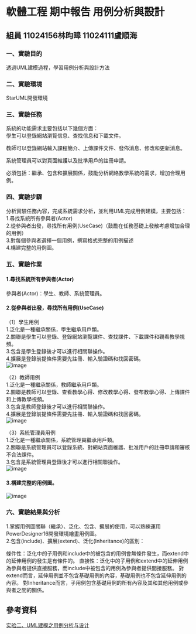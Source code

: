 # 軟體工程 期中報告 用例分析與設計
## 組員 11024156林昀暤 11024111盧順海

### 一、實驗目的
透過UML建模過程，學習用例分析與設計方法
### 二、實驗環境
StarUML開發環境
### 三、實驗任務
系統的功能需求主要包括以下幾個方面： <br />
學生可以登錄網站瀏覽信息、查找信息和下載文件。

教師可以登錄網站輸入課程簡介、上傳課件文件、發佈消息、修改和更新消息。

系統管理員可以對頁面維護以及批準用戶的註冊申請。

必須包括：繼承、包含和擴展關係，鼓勵分析網絡教學系統的需求，增加合理用例。
### 四、實驗步驟
分析實驗任務內容，完成系統需求分析，並利用UML完成用例建模，主要包括：<br />
1.尋找系統所有參與者(Actor) <br />
2.從參與者出發，尋找所有用例(UseCase)（鼓勵在任務基礎上發散考慮增加合理的用例） <br />
3.對每個參與者選擇一個用例，撰寫格式完整的用例描述 <br />
4.構建完整的用例圖。 <br />
### 五、實驗作業
#### 1.尋找系統所有參與者(Actor)
參與者(Actor)：學生、教師、系統管理員。<br />
#### 2.從參與者出發，尋找所有用例(UseCase)
（1）學生用例 <br />
1.泛化是一種繼承關係，學生繼承用戶類。 <br />
2.關聯是學生可以登錄、登錄網站瀏覽課件、查找課件、下載課件和觀看教學視頻。 <br />
3.包含是學生登錄後才可以進行相關聯操作。 <br />
4.擴展是登錄前提條件需要先註冊、輸入驗證碼和找回密碼。 <br /> 
![image](https://github.com/user-attachments/assets/fc76b613-8e36-4e53-98d8-5e6baec7092a)

（2）教師用例 <br />
1.泛化是一種繼承關係，教師繼承用戶類。 <br />
2.關聯是教師可以登錄、查看教學心得、修改教學心得、發布教學心得、上傳課件和上傳教學視頻。 <br />
3.包含是教師登錄後才可以進行相關聯操作。 <br />
4.擴展是登錄前提條件需要先註冊、輸入驗證碼和找回密碼。 <br /> 
![image](https://github.com/user-attachments/assets/26a38f44-bf60-4e55-96f6-67c92381d2f4)

（3）系統管理員用例 <br />
1.泛化是一種繼承關係，系統管理員繼承用戶類。 <br />
2.關聯是系統管理員可以登錄系統、對網站頁面維護、批准用戶的註冊申請和審核不合法課件。 <br />
3.包含是系統管理員登錄後才可以進行相關聯操作。 <br /> 
![image](https://github.com/user-attachments/assets/b379f3cc-24ae-4c75-a750-71197ccea532)


#### 3.構建完整的用例圖。
![image](https://github.com/user-attachments/assets/6bf5a8bb-1e4c-40c1-a094-879d7b6beef9)


### 六、實驗結果與分析
1.掌握用例圖關聯（繼承）、泛化、包含、擴展的使用，可以熟練運用PowerDesigner16開發環境繪畫用例圖。 <br />
2.包含(include)、擴展(extend)、泛化(Inheritance)的區別：

條件性：泛化中的子用例和include中的被包含的用例會無條件發生，而extend中的延伸用例的發生是有條件的。
直接性：泛化中的子用例和extend中的延伸用例為參與者提供直接服務，而include中被包含的用例為參與者提供間接服務。
對extend而言，延伸用例並不包含基礎用例的內容，基礎用例也不包含延伸用例的內容。
對Inheritance而言，子用例包含基礎用例的所有內容及其和其他用例或參與者之間的關係。 

## 參考資料
[实验二、UML建模之用例分析与设计](https://blog.csdn.net/qq_45037155/article/details/123818285)
